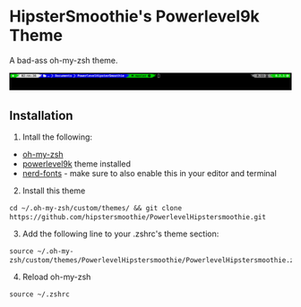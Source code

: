 # HipsterSmoothie's Powerlevel9k Theme

A bad-ass oh-my-zsh theme.

![screenshot](screenshot.png)


## Installation
1. Intall the following:
* [oh-my-zsh](https://github.com/robbyrussell/oh-my-zsh)
* [powerlevel9k](https://github.com/bhilburn/powerlevel9k) theme installed
* [nerd-fonts](https://github.com/ryanoasis/nerd-fonts) - make sure to also enable this in your editor and terminal
2. Install this theme
```
cd ~/.oh-my-zsh/custom/themes/ && git clone https://github.com/hipstersmoothie/PowerlevelHipstersmoothie.git
```

3. Add the following line to your .zshrc's theme section:

```
source ~/.oh-my-zsh/custom/themes/PowerlevelHipstersmoothie/PowerlevelHipstersmoothie.zsh
```
4. Reload oh-my-zsh

```
source ~/.zshrc
```